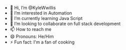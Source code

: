 - 👋 Hi, I’m @KyleWwillis
- 👀 I’m interested in Automation
- 🌱 I’m currently learning Java Script
- 💞️ I’m looking to collaborate on full stack development 
- 📫 How to reach me 
- 😄 Pronouns: He/Him
- ⚡ Fun fact: I'm a fan of cooking

<!---
KyleWwillis/KyleWwillis is a ✨ special ✨ repository because its `README.md` (this file) appears on your GitHub profile.
You can click the Preview link to take a look at your changes.
--->
